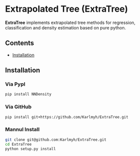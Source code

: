 # Extrapolated Tree (ExtraTree)

**ExtraTree** implements extrapolated tree methods for regression, classification and density estimation based on pure python. 

## Contents

- [Installation](#Installation)


## Installation

### Via PypI

```bash
pip install NNDensity
```

### Via GitHub

```bash
pip install git+https://github.com/Karlmyh/ExtraTree.git
```


### Mannul Install
  > 
```bash
git clone git@github.com:Karlmyh/ExtraTree.git
cd ExtraTree 
python setup.py install
```
